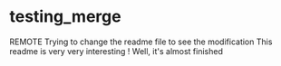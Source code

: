 # testing_merge
REMOTE
Trying to change the readme file to see the modification
This readme is very very interesting !
Well, it's almost finished
